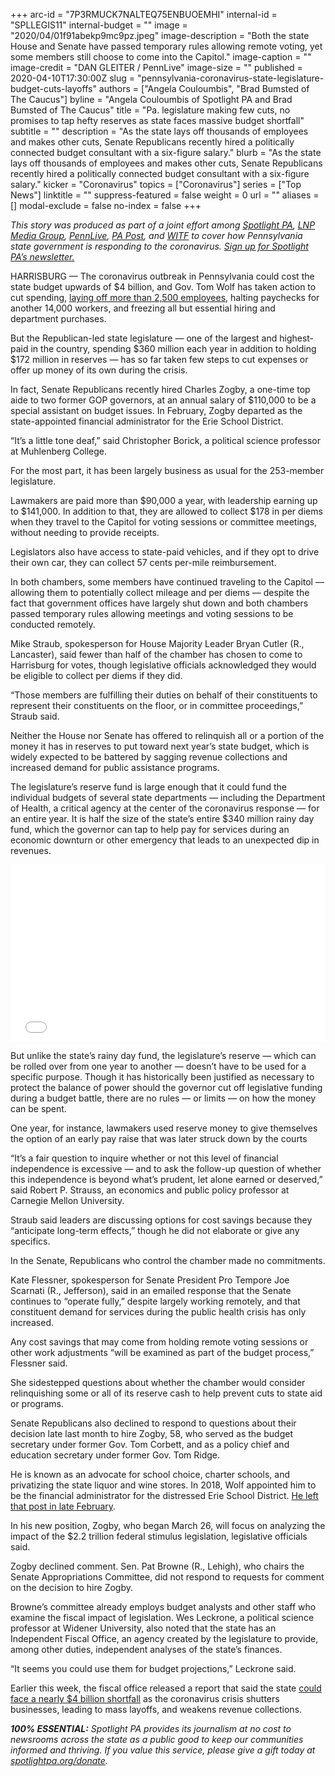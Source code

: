 +++
arc-id = "7P3RMUCK7NALTEQ75ENBUOEMHI"
internal-id = "SPLLEGIS11"
internal-budget = ""
image = "2020/04/01f91abekp9mc9pz.jpeg"
image-description = "Both the state House and Senate have passed temporary rules allowing remote voting, yet some members still choose to come into the Capitol."
image-caption = ""
image-credit = "DAN GLEITER / PennLive"
image-size = ""
published = 2020-04-10T17:30:00Z
slug = "pennsylvania-coronavirus-state-legislature-budget-cuts-layoffs"
authors = ["Angela Couloumbis", "Brad Bumsted of The Caucus"]
byline = "Angela Couloumbis of Spotlight PA and Brad Bumsted of The Caucus"
title = "Pa. legislature making few cuts, no promises to tap hefty reserves as state faces massive budget shortfall"
subtitle = ""
description = "As the state lays off thousands of employees and makes other cuts, Senate Republicans recently hired a politically connected budget consultant with a six-figure salary."
blurb = "As the state lays off thousands of employees and makes other cuts, Senate Republicans recently hired a politically connected budget consultant with a six-figure salary."
kicker = "Coronavirus"
topics = ["Coronavirus"]
series = ["Top News"]
linktitle = ""
suppress-featured = false
weight = 0
url = ""
aliases = []
modal-exclude = false
no-index = false
+++

<i>This story was produced as part of a joint effort among </i><a href="https://www.spotlightpa.org/"><i>Spotlight PA</i></a><i>, </i><a href="https://lancasteronline.com/"><i>LNP Media Group</i></a><i>, </i><a href="https://www.pennlive.com/"><i>PennLive</i></a><i>, </i><a href="https://papost.org/"><i>PA Post</i></a><i>, and </i><a href="https://www.witf.org/"><i>WITF</i></a><i> to cover how Pennsylvania state government is responding to the coronavirus. </i><a href="https://www.spotlightpa.org/newsletters"><i>Sign up for Spotlight PA’s newsletter.</i></a>

HARRISBURG — The coronavirus outbreak in Pennsylvania could cost the state budget upwards of $4 billion, and Gov. Tom Wolf has taken action to cut spending, <a href="https://www.spotlightpa.org/news/2020/03/pennsylvania-coronavirus-state-government-layoffs-wolf-administration/" target=_blank>laying off more than 2,500 employees</a>, halting paychecks for another 14,000 workers, and freezing all but essential hiring and department purchases.

But the Republican-led state legislature — one of the largest and highest-paid in the country, spending $360 million each year in addition to holding $172 million in reserves — has so far taken few steps to cut expenses or offer up money of its own during the crisis.

In fact, Senate Republicans recently hired Charles Zogby, a one-time top aide to two former GOP governors, at an annual salary of $110,000 to be a special assistant on budget issues. In February, Zogby departed as the state-appointed financial administrator for the Erie School District.

“It’s a little tone deaf,” said Christopher Borick, a political science professor at Muhlenberg College.

For the most part, it has been largely business as usual for the 253-member legislature.

<script src="https://www.spotlightpa.org/embed.js" async></script><div data-spl-embed-version="1" data-spl-src="https://www.spotlightpa.org/embeds/donate/"></div>


Lawmakers are paid more than $90,000 a year, with leadership earning up to $141,000. In addition to that, they are allowed to collect $178 in per diems when they travel to the Capitol for voting sessions or committee meetings, without needing to provide receipts.

Legislators also have access to state-paid vehicles, and if they opt to drive their own car, they can collect 57 cents per-mile reimbursement.

In both chambers, some members have continued traveling to the Capitol — allowing them to potentially collect mileage and per diems — despite the fact that government offices have largely shut down and both chambers passed temporary rules allowing meetings and voting sessions to be conducted remotely.

Mike Straub, spokesperson for House Majority Leader Bryan Cutler (R., Lancaster), said fewer than half of the chamber has chosen to come to Harrisburg for votes, though legislative officials acknowledged they would be eligible to collect per diems if they did.

“Those members are fulfilling their duties on behalf of their constituents to represent their constituents on the floor, or in committee proceedings,” Straub said.

Neither the House nor Senate has offered to relinquish all or a portion of the money it has in reserves to put toward next year’s state budget, which is widely expected to be battered by sagging revenue collections and increased demand for public assistance programs.

The legislature’s reserve fund is large enough that it could fund the individual budgets of several state departments — including the Department of Health, a critical agency at the center of the coronavirus response — for an entire year. It is half the size of the state’s entire $340 million rainy day fund, which the governor can tap to help pay for services during an economic downturn or other emergency that leads to an unexpected dip in revenues.

<iframe title="RAINY DAY FUNDS" aria-label="Table" id="datawrapper-chart-OqOG1" src="//datawrapper.dwcdn.net/OqOG1/1/" scrolling="no" frameborder="0" style="width: 0; min-width: 100% !important; border: none;" height="283"></iframe><script type="text/javascript">!function(){"use strict";window.addEventListener("message",function(a){if(void 0!==a.data["datawrapper-height"])for(var e in a.data["datawrapper-height"]){var t=document.getElementById("datawrapper-chart-"+e)||document.querySelector("iframe[src*='"+e+"']");t&&(t.style.height=a.data["datawrapper-height"][e]+"px")}})}();
</script>

But unlike the state’s rainy day fund, the legislature’s reserve — which can be rolled over from one year to another — doesn’t have to be used for a specific purpose. Though it has historically been justified as necessary to protect the balance of power should the governor cut off legislative funding during a budget battle, there are no rules — or limits — on how the money can be spent.

One year, for instance, lawmakers used reserve money to give themselves the option of an early pay raise that was later struck down by the courts

“It’s a fair question to inquire whether or not this level of financial independence is excessive — and to ask the follow-up question of whether this independence is beyond what’s prudent, let alone earned or deserved,” said Robert P. Strauss, an economics and public policy professor at Carnegie Mellon University.

Straub said leaders are discussing options for cost savings because they “anticipate long-term effects,” though he did not elaborate or give any specifics.

In the Senate, Republicans who control the chamber made no commitments.

Kate Flessner, spokesperson for Senate President Pro Tempore Joe Scarnati (R., Jefferson), said in an emailed response that the Senate continues to “operate fully,” despite largely working remotely, and that constituent demand for services during the public health crisis has only increased.

Any cost savings that may come from holding remote voting sessions or other work adjustments “will be examined as part of the budget process,” Flessner said.

<script src="https://www.spotlightpa.org/embed.js" async></script><div data-spl-embed-version="1" data-spl-src="https://www.spotlightpa.org/embeds/newsletter/"></div>


She sidestepped questions about whether the chamber would consider relinquishing some or all of its reserve cash to help prevent cuts to state aid or programs.

Senate Republicans also declined to respond to questions about their decision late last month to hire Zogby, 58, who served as the budget secretary under former Gov. Tom Corbett, and as a policy chief and education secretary under former Gov. Tom Ridge.

He is known as an advocate for school choice, charter schools, and privatizing the state liquor and wine stores. In 2018, Wolf appointed him to be the financial administrator for the distressed Erie School District. <a href="https://www.goerie.com/news/20200207/zogby-no-longer-erie-school-districts-finance-monitor" target=_blank>He left that post in late February</a>.

In his new position, Zogby, who began March 26, will focus on analyzing the impact of the $2.2 trillion federal stimulus legislation, legislative officials said.

Zogby declined comment. Sen. Pat Browne (R., Lehigh), who chairs the Senate Appropriations Committee, did not respond to requests for comment on the decision to hire Zogby.

Browne’s committee already employs budget analysts and other staff who examine the fiscal impact of legislation. Wes Leckrone, a political science professor at Widener University, also noted that the state has an Independent Fiscal Office, an agency created by the legislature to provide, among other duties, independent analyses of the state’s finances.

“It seems you could use them for budget projections,” Leckrone said.

Earlier this week, the fiscal office released a report that said the state <a href="https://www.spotlightpa.org/news/2020/04/pennsylvania-coronavirus-state-budget-shortfall-4-billion/" target=_blank>could face a nearly $4 billion shortfall</a> as the coronavirus crisis shutters businesses, leading to mass layoffs, and weakens revenue collections.

<i><b>100% ESSENTIAL:</b></i><i> Spotlight PA provides its journalism at no cost to newsrooms across the state as a public good to keep our communities informed and thriving. If you value this service, please give a gift today at </i><a href="https://www.spotlightpa.org/donate"><i>spotlightpa.org/donate</i></a><i>.</i>

<script src="https://www.spotlightpa.org/embed.js" async></script><div data-spl-embed-version="1" data-spl-src="https://www.spotlightpa.org/embeds/tips/?tip_text=Do%20you%20have%20a%20tip%20about%20%3Cb%3Ehow%20Pa.'s%20government%20is%20responding%20to%20the%20coronavirus%3C%2Fb%3E%3F%20Tell%20us."></div>
